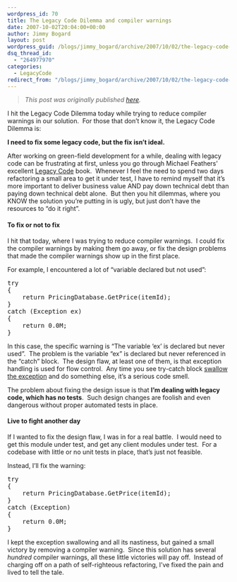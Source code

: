 ```yaml
---
wordpress_id: 70
title: The Legacy Code Dilemma and compiler warnings
date: 2007-10-02T20:04:00+00:00
author: Jimmy Bogard
layout: post
wordpress_guid: /blogs/jimmy_bogard/archive/2007/10/02/the-legacy-code-dilemma-and-compiler-warnings.aspx
dsq_thread_id:
  - "264977970"
categories:
  - LegacyCode
redirect_from: "/blogs/jimmy_bogard/archive/2007/10/02/the-legacy-code-dilemma-and-compiler-warnings.aspx/"
---
```

> _This post was originally published [here](http://grabbagoft.blogspot.com/2007/10/legacy-code-dilemma-and-compiler.html)._

I hit the Legacy Code Dilemma today while trying to reduce compiler warnings in our solution.&nbsp; For those that don&#8217;t know it, the Legacy Code Dilemma is:

**I need to fix some legacy code, but the fix isn&#8217;t ideal.**

After working on green-field development for a while, dealing with legacy code can be frustrating at first, unless you go through Michael Feathers&#8217; excellent [Legacy Code](http://www.amazon.com/Working-Effectively-Legacy-Robert-Martin/dp/0131177052) book.&nbsp; Whenever I feel the need to spend two days refactoring a small area to get it under test, I have to remind myself that it&#8217;s more important to deliver business value AND pay down technical debt than paying down technical debt alone.&nbsp; But then you hit dilemmas, where you KNOW the solution you&#8217;re putting in is ugly, but just don&#8217;t have the resources to &#8220;do it right&#8221;.

#### To fix or not to fix

I hit that today, where I was trying to reduce compiler warnings.&nbsp; I could fix the compiler warnings by making them go away, or fix the design problems that made the compiler warnings show up in the first place.

For example, I encountered a lot of &#8220;variable declared but not used&#8221;:

<div class="CodeFormatContainer">
  <pre><span class="kwrd">try</span>
{
    <span class="kwrd">return</span> PricingDatabase.GetPrice(itemId);
}
<span class="kwrd">catch</span> (Exception ex)
{
    <span class="kwrd">return</span> 0.0M;
}
</pre>
</div>

In this case, the specific warning is &#8220;The variable &#8216;ex&#8217; is declared but never used&#8221;.&nbsp; The problem is the variable &#8220;ex&#8221; is declared but never referenced in the &#8220;catch&#8221; block.&nbsp; The design flaw, at least one of them, is that exception handling is used for flow control.&nbsp; Any time you see try-catch block [swallow the exception](http://www.lostechies.com/blogs/jimmy_bogard/archive/2007/04/30/swallowing-exceptions-is-hazardous-to.aspx) and do something else, it&#8217;s a serious code smell.

The problem about fixing the design issue is that **I&#8217;m dealing with legacy code, which has no tests**.&nbsp; Such design changes are foolish and even dangerous without proper automated tests in place.

#### Live to fight another day

If I wanted to fix the design flaw, I was in for a real battle.&nbsp; I would need to get this module under test, and get any client modules under test.&nbsp; For a codebase with little or no unit tests in place, that&#8217;s just not feasible.

Instead, I&#8217;ll fix the warning:

<div class="CodeFormatContainer">
  <pre><span class="kwrd">try</span>
{
    <span class="kwrd">return</span> PricingDatabase.GetPrice(itemId);
}
<span class="kwrd">catch</span> (Exception)
{
    <span class="kwrd">return</span> 0.0M;
}</pre>
</div>

I kept the exception swallowing and all its nastiness, but gained a small victory by removing a compiler warning.&nbsp; Since this solution has several _hundred_ compiler warnings, all these little victories will pay off.&nbsp; Instead of charging off on a path of self-righteous refactoring, I&#8217;ve fixed the pain and lived to tell the tale.